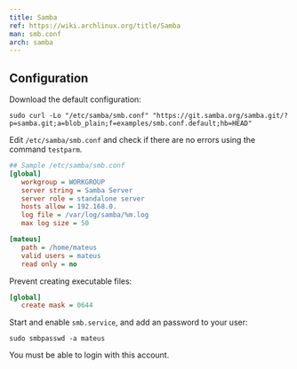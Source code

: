 ```yaml
---
title: Samba
ref: https://wiki.archlinux.org/title/Samba
man: smb.conf
arch: samba
---
```


## Configuration

Download the default configuration:

```shell
sudo curl -Lo "/etc/samba/smb.conf" "https://git.samba.org/samba.git/?p=samba.git;a=blob_plain;f=examples/smb.conf.default;hb=HEAD"
```

Edit `/etc/samba/smb.conf` and check if there are no errors using the command `testparm`.

```ini
## Sample /etc/samba/smb.conf
[global]
   workgroup = WORKGROUP
   server string = Samba Server
   server role = standalone server
   hosts allow = 192.168.0.
   log file = /var/log/samba/%m.log
   max log size = 50

[mateus]
   path = /home/mateus
   valid users = mateus
   read only = no
```

Prevent creating executable files:

```ini
[global]
   create mask = 0644
```

Start and enable `smb.service`, and add an password to your user:

```shell
sudo smbpasswd -a mateus
```

You must be able to login with this account.
